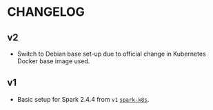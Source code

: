 # CHANGELOG

## v2

- Switch to Debian base set-up due to official change in Kubernetes Docker base
  image used.

## v1

- Basic setup for Spark 2.4.4 from `v1`
  [`spark-k8s`](https://github.com/guangie88/spark-k8s).
